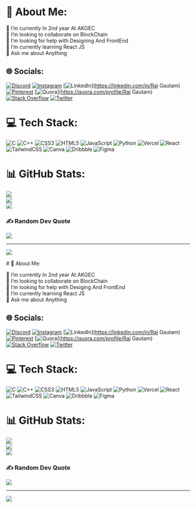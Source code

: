 # 💫 About Me:
🔭 I’m currently In 2nd year At AKGEC <br>👯 I’m looking to collaborate on BlockChain<br>🤝 I’m looking for help with Designing And FrontEnd<br>🌱 I’m currently learning React JS<br>💬 Ask me about Anything<br>


## 🌐 Socials:
[![Discord](https://img.shields.io/badge/Discord-%237289DA.svg?logo=discord&logoColor=white)](https://discord.gg/L_lawliet#6677) [![Instagram](https://img.shields.io/badge/Instagram-%23E4405F.svg?logo=Instagram&logoColor=white)](https://instagram.com/_raj.gautam7_) [![LinkedIn](https://img.shields.io/badge/LinkedIn-%230077B5.svg?logo=linkedin&logoColor=white)](https://linkedin.com/in/Raj Gautam) [![Pinterest](https://img.shields.io/badge/Pinterest-%23E60023.svg?logo=Pinterest&logoColor=white)](https://pinterest.com/rajgautamr0307) [![Quora](https://img.shields.io/badge/Quora-%23B92B27.svg?logo=Quora&logoColor=white)](https://quora.com/profile/Raj Gautam) [![Stack Overflow](https://img.shields.io/badge/-Stackoverflow-FE7A16?logo=stack-overflow&logoColor=white)](https://stackoverflow.com/users/user:21766231) [![Twitter](https://img.shields.io/badge/Twitter-%231DA1F2.svg?logo=Twitter&logoColor=white)](https://twitter.com/@Raj_Goatm) 

# 💻 Tech Stack:
![C](https://img.shields.io/badge/c-%2300599C.svg?style=for-the-badge&logo=c&logoColor=white) ![C++](https://img.shields.io/badge/c++-%2300599C.svg?style=for-the-badge&logo=c%2B%2B&logoColor=white) ![CSS3](https://img.shields.io/badge/css3-%231572B6.svg?style=for-the-badge&logo=css3&logoColor=white) ![HTML5](https://img.shields.io/badge/html5-%23E34F26.svg?style=for-the-badge&logo=html5&logoColor=white) ![JavaScript](https://img.shields.io/badge/javascript-%23323330.svg?style=for-the-badge&logo=javascript&logoColor=%23F7DF1E) ![Python](https://img.shields.io/badge/python-3670A0?style=for-the-badge&logo=python&logoColor=ffdd54) ![Vercel](https://img.shields.io/badge/vercel-%23000000.svg?style=for-the-badge&logo=vercel&logoColor=white) ![React](https://img.shields.io/badge/react-%2320232a.svg?style=for-the-badge&logo=react&logoColor=%2361DAFB) ![TailwindCSS](https://img.shields.io/badge/tailwindcss-%2338B2AC.svg?style=for-the-badge&logo=tailwind-css&logoColor=white) ![Canva](https://img.shields.io/badge/Canva-%2300C4CC.svg?style=for-the-badge&logo=Canva&logoColor=white) ![Dribbble](https://img.shields.io/badge/Dribbble-EA4C89?style=for-the-badge&logo=dribbble&logoColor=white) 	![Figma](https://img.shields.io/badge/figma-%23F24E1E.svg?style=for-the-badge&logo=figma&logoColor=white)
# 📊 GitHub Stats:
![](https://github-readme-stats.vercel.app/api?username=rajgautamr&theme=nightowl&hide_border=false&include_all_commits=false&count_private=false)<br/>
![](https://github-readme-streak-stats.herokuapp.com/?user=rajgautamr&theme=nightowl&hide_border=false)<br/>
![](https://github-readme-stats.vercel.app/api/top-langs/?username=rajgautamr&theme=nightowl&hide_border=false&include_all_commits=false&count_private=false&layout=compact)

### ✍️ Random Dev Quote
![](https://quotes-github-readme.vercel.app/api?type=horizontal&theme=radical)

---
[![](https://visitcount.itsvg.in/api?id=rajgautamr&icon=4&color=1)](https://visitcount.itsvg.in)

<!-- Proudly created with GPRM ( https://gprm.itsvg.in ) --># 💫 About Me:
🔭 I’m currently In 2nd year At AKGEC <br>👯 I’m looking to collaborate on BlockChain<br>🤝 I’m looking for help with Desiging And FrontEnd<br>🌱 I’m currently learning React JS<br>💬 Ask me about Anything<br>


## 🌐 Socials:
[![Discord](https://img.shields.io/badge/Discord-%237289DA.svg?logo=discord&logoColor=white)](https://discord.gg/L_lawliet#6677) [![Instagram](https://img.shields.io/badge/Instagram-%23E4405F.svg?logo=Instagram&logoColor=white)](https://instagram.com/_raj.gautam7_) [![LinkedIn](https://img.shields.io/badge/LinkedIn-%230077B5.svg?logo=linkedin&logoColor=white)](https://linkedin.com/in/Raj Gautam) [![Pinterest](https://img.shields.io/badge/Pinterest-%23E60023.svg?logo=Pinterest&logoColor=white)](https://pinterest.com/rajgautamr0307) [![Quora](https://img.shields.io/badge/Quora-%23B92B27.svg?logo=Quora&logoColor=white)](https://quora.com/profile/Raj Gautam) [![Stack Overflow](https://img.shields.io/badge/-Stackoverflow-FE7A16?logo=stack-overflow&logoColor=white)](https://stackoverflow.com/users/user:21766231) [![Twitter](https://img.shields.io/badge/Twitter-%231DA1F2.svg?logo=Twitter&logoColor=white)](https://twitter.com/@Raj_Goatm) 

# 💻 Tech Stack:
![C](https://img.shields.io/badge/c-%2300599C.svg?style=for-the-badge&logo=c&logoColor=white) ![C++](https://img.shields.io/badge/c++-%2300599C.svg?style=for-the-badge&logo=c%2B%2B&logoColor=white) ![CSS3](https://img.shields.io/badge/css3-%231572B6.svg?style=for-the-badge&logo=css3&logoColor=white) ![HTML5](https://img.shields.io/badge/html5-%23E34F26.svg?style=for-the-badge&logo=html5&logoColor=white) ![JavaScript](https://img.shields.io/badge/javascript-%23323330.svg?style=for-the-badge&logo=javascript&logoColor=%23F7DF1E) ![Python](https://img.shields.io/badge/python-3670A0?style=for-the-badge&logo=python&logoColor=ffdd54) ![Vercel](https://img.shields.io/badge/vercel-%23000000.svg?style=for-the-badge&logo=vercel&logoColor=white) ![React](https://img.shields.io/badge/react-%2320232a.svg?style=for-the-badge&logo=react&logoColor=%2361DAFB) ![TailwindCSS](https://img.shields.io/badge/tailwindcss-%2338B2AC.svg?style=for-the-badge&logo=tailwind-css&logoColor=white) ![Canva](https://img.shields.io/badge/Canva-%2300C4CC.svg?style=for-the-badge&logo=Canva&logoColor=white) ![Dribbble](https://img.shields.io/badge/Dribbble-EA4C89?style=for-the-badge&logo=dribbble&logoColor=white) 	![Figma](https://img.shields.io/badge/figma-%23F24E1E.svg?style=for-the-badge&logo=figma&logoColor=white)
# 📊 GitHub Stats:
![](https://github-readme-stats.vercel.app/api?username=rajgautamr&theme=nightowl&hide_border=false&include_all_commits=false&count_private=false)<br/>
![](https://github-readme-streak-stats.herokuapp.com/?user=rajgautamr&theme=nightowl&hide_border=false)<br/>
![](https://github-readme-stats.vercel.app/api/top-langs/?username=rajgautamr&theme=nightowl&hide_border=false&include_all_commits=false&count_private=false&layout=compact)

### ✍️ Random Dev Quote
![](https://quotes-github-readme.vercel.app/api?type=horizontal&theme=radical)

---
[![](https://visitcount.itsvg.in/api?id=rajgautamr&icon=4&color=1)](https://visitcount.itsvg.in)

<!-- Proudly created with GPRM ( https://gprm.itsvg.in ) -->
